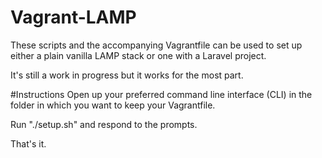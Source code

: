 Vagrant-LAMP
============
These scripts and the accompanying Vagrantfile can be used to set up either a plain vanilla LAMP stack or one with a Laravel project.

It's still a work in progress but it works for the most part. 

#Instructions
Open up your preferred command line interface (CLI) in the folder in which you want to keep your Vagrantfile.

Run "./setup.sh" and respond to the prompts. 

That's it.
